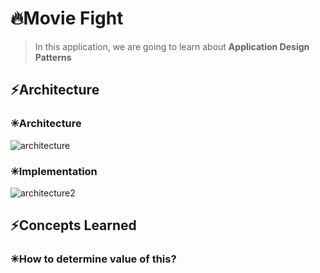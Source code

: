 # 🔥Movie Fight

> In this application, we are going to learn about **Application Design Patterns**

## ⚡Architecture

### ✳Architecture

![architecture](images/architecture.png)

### ✳Implementation

![architecture2](images/architecture_2.png)

## ⚡Concepts Learned

### ✳How to determine value of **this**?